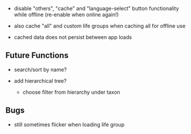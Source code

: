+ disable "others", "cache" and "language-select" button functionality while offline (re-enable when online again!)

+ also cache "all" and custom life groups when caching all for offline use

+ cached data does not persist between app loads

## Future Functions
+ search/sort by name?

+ add hierarchical tree?
  + choose filter from hierarchy under taxon

## Bugs
+ still sometimes flicker when loading life group

